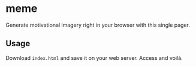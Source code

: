 meme
====

Generate motivational imagery right in your browser with this single pager.


## Usage

Download ``index.html`` and save it on your web server. Access and voilà.
